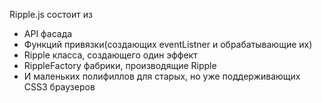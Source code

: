 Ripple.js состоит из 
 - API фасада
 - Функций привязки(создающих eventListner и обрабатывающие их)
 - Ripple класса, создающего один эффект
 - RippleFactory фабрики, производящие Ripple
 - И маленьких полифиллов для старых, но уже поддерживающих CSS3 браузеров 
